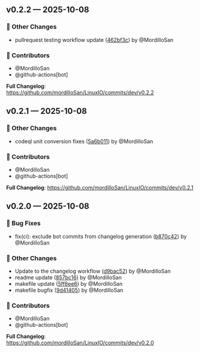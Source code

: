 ## v0.2.2 — 2025-10-08

### 🔄 Other Changes

* pullrequest testing workflow update ([462bf3c](https://github.com/mordilloSan/LinuxIO/commit/462bf3c)) by @MordilloSan

### 👥 Contributors

* @MordilloSan
* @github-actions[bot]


**Full Changelog**: https://github.com/mordilloSan/LinuxIO/commits/dev/v0.2.2

## v0.2.1 — 2025-10-08

### 🔄 Other Changes

* codeql unit conversion fixes ([5a6b011](https://github.com/mordilloSan/LinuxIO/commit/5a6b011)) by @MordilloSan

### 👥 Contributors

* @MordilloSan
* @github-actions[bot]


**Full Changelog**: https://github.com/mordilloSan/LinuxIO/commits/dev/v0.2.1

## v0.2.0 — 2025-10-08

### 🐛 Bug Fixes

* fix(ci): exclude bot commits from changelog generation ([b870c42](https://github.com/mordilloSan/LinuxIO/commit/b870c42)) by @MordilloSan

### 🔄 Other Changes

* Update to the changelog workflow ([d9bac52](https://github.com/mordilloSan/LinuxIO/commit/d9bac52)) by @MordilloSan
* readme update ([857bc16](https://github.com/mordilloSan/LinuxIO/commit/857bc16)) by @MordilloSan
* makefile update ([5ff8ee6](https://github.com/mordilloSan/LinuxIO/commit/5ff8ee6)) by @MordilloSan
* makefile bugfix ([9d41405](https://github.com/mordilloSan/LinuxIO/commit/9d41405)) by @MordilloSan

### 👥 Contributors

* @MordilloSan
* @github-actions[bot]


**Full Changelog**: https://github.com/mordilloSan/LinuxIO/commits/dev/v0.2.0

